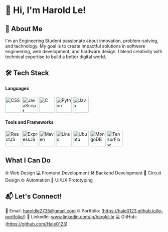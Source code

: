 # 👋 Hi, I'm Harold Le!
## 🚀 About Me
I'm an Engineering Student passionate about innovation, problem-solving, and technology.
My goal is to create impactful solutions in software engineering, web development, and hardware design.
I blend creativity with technical expertise to build a better digital world.

## 🛠️ Tech Stack 
#### Languages
<p> <img src="https://upload.wikimedia.org/wikipedia/commons/6/62/CSS3_logo.svg" alt="CSS" width="50" height="50"/> <img src="https://upload.wikimedia.org/wikipedia/commons/thumb/6/6a/JavaScript-logo.png/768px-JavaScript-logo.png" alt="JavaScript" width="50" height="50"/> <img src="https://upload.wikimedia.org/wikipedia/commons/1/19/C_Logo.png" alt="C" width="50" height="50"/> <img src="https://upload.wikimedia.org/wikipedia/commons/thumb/c/c3/Python-logo-notext.svg/1869px-Python-logo-notext.svg.png" alt="Python" width="50" height="50"/> <img src="https://static-00.iconduck.com/assets.00/java-icon-1511x2048-6ikx8301.png" alt="Java" width="50" height="50"/> </p>  

#### Tools and Frameworks
<p> <img src="https://cdn.freebiesupply.com/logos/large/2x/react-1-logo-svg-vector.svg" alt="ReactJS" width="50" height="50"/> <img src="https://www.pngfind.com/pngs/m/136-1363736_express-js-icon-png-transparent-png.png" alt="ExpressJS" width="50" height="50"/> <img src="https://e7.pngegg.com/pngimages/917/651/png-clipart-apache-maven-feathers-tech-companies.png" alt="Maven" width="50" height="50"/> <img src="https://static-00.iconduck.com/assets.00/linux-icon-2048x2048-sy06t4un.png" alt="Linux" width="50" height="50"/> <img src="https://upload.wikimedia.org/wikipedia/commons/thumb/9/9e/UbuntuCoF.svg/1024px-UbuntuCoF.svg.png" alt="Ubuntu" width="50" height="50"/> <img src="https://raw.githubusercontent.com/detain/svg-logos/master/svg/m/mongodb-icon-2.svg" alt="MongoDB" width="50" height="50"/> <img src="https://encrypted-tbn0.gstatic.com/images?q=tbn:ANd9GcTwA_C8IMoGCxQT08vN56dC7wO48mKy9j69qg&s" alt="TensorFlow" width="50" height="50"/> </p>

## What I Can Do 
🌐 Web Design
💻 Frontend Development
🛠️ Backend Development
🔌 Circuit Design
⚙️ Automation
🎨 UI/UX Prototyping
## 📬 Let's Connect!
📧 Email: haroldle2735@gmail.com
🌐 Portfolio: (https://hale0123.github.io/le-portfolio/)
🔗 LinkedIn: www.linkedin.com/in/harold-le
💻 GitHub: (https://github.com/Hale0123)
